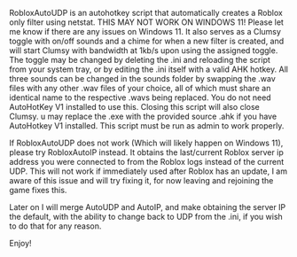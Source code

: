 RobloxAutoUDP is an autohotkey script that automatically creates a Roblox only filter using netstat.
THIS MAY NOT WORK ON WINDOWS 11!
Please let me know if there are any issues on Windows 11.
It also serves as a Clumsy toggle with on/off sounds and a chime for when a new filter is created, and will start Clumsy with bandwidth at 1kb/s upon using the assigned toggle. 
The toggle may be changed by deleting the .ini and reloading the script from your system tray, or by editing the .ini itself with a valid AHK hotkey. 
All three sounds can be changed in the sounds folder by swapping the .wav files with any other .wav files of your choice, all of which must share an identical name to the respective .wavs being replaced. 
You do not need AutoHotKey V1 installed to use this. Closing this script will also close Clumsy. 
u may replace the .exe with the provided source .ahk if you have AutoHotkey V1 installed. 
This script must be run as admin to work properly.

If RobloxAutoUDP does not work (Which will likely happen on Windows 11), please try RobloxAutoIP instead. 
It obtains the last/current Roblox server ip address you were connected to from the Roblox logs instead of the current UDP. 
This will not work if immediately used after Roblox has an update, I am aware of this issue and will try fixing it, for now leaving and rejoining the game fixes this. 

Later on I will merge AutoUDP and AutoIP, and make obtaining the server IP the default, with the ability to change back to UDP from the .ini, if you wish to do that for any reason.

Enjoy!
